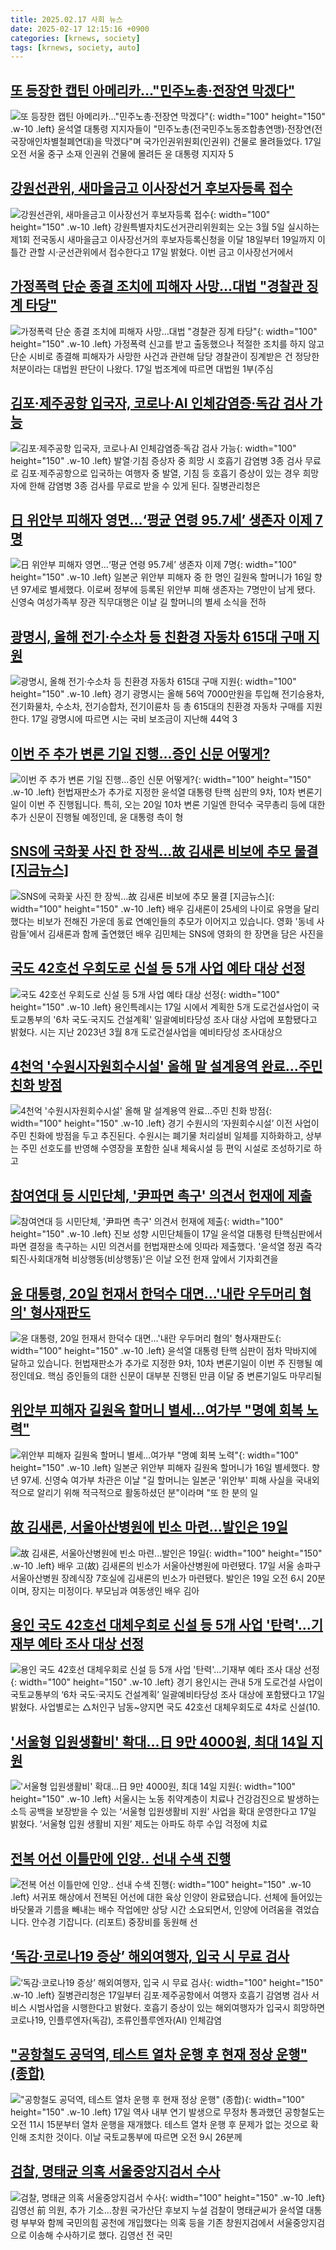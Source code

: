 ```yaml
---
title: 2025.02.17 사회 뉴스
date: 2025-02-17 12:15:16 +0900
categories: [krnews, society]
tags: [krnews, society, auto]
---
```

## [또 등장한 캡틴 아메리카…"민주노총·전장연 막겠다"](https://n.news.naver.com/mnews/article/015/0005095175)

![또 등장한 캡틴 아메리카…"민주노총·전장연 막겠다"](https://mimgnews.pstatic.net/image/origin/015/2025/02/17/5095175.jpg?type=nf220_150){: width="100" height="150" .w-10 .left}
윤석열 대통령 지지자들이 "민주노총(전국민주노동조합총연맹)·전장연(전국장애인차별철폐연대)을 막겠다"며 국가인권위원회(인권위) 건물로 몰려들었다. 17일 오전 서울 중구 소재 인권위 건물에 몰려든 윤 대통령 지지자 5

## [강원선관위, 새마을금고 이사장선거 후보자등록 접수](https://n.news.naver.com/mnews/article/022/0004011483)

![강원선관위, 새마을금고 이사장선거 후보자등록 접수](https://mimgnews.pstatic.net/image/origin/022/2025/02/17/4011483.jpg?type=nf220_150){: width="100" height="150" .w-10 .left}
강원특별자치도선거관리위원회는 오는 3월 5일 실시하는 제1회 전국동시 새마을금고 이사장선거의 후보자등록신청을 이달 18일부터 19일까지 이틀간 관할 시·군선관위에서 접수한다고 17일 밝혔다. 이번 금고 이사장선거에서

## [가정폭력 단순 종결 조치에 피해자 사망…대법 "경찰관 징계 타당"](https://n.news.naver.com/mnews/article/015/0005095069)

![가정폭력 단순 종결 조치에 피해자 사망…대법 "경찰관 징계 타당"](https://mimgnews.pstatic.net/image/origin/015/2025/02/17/5095069.jpg?type=nf220_150){: width="100" height="150" .w-10 .left}
가정폭력 신고를 받고 출동했으나 적절한 조치를 하지 않고 단순 시비로 종결해 피해자가 사망한 사건과 관련해 담당 경찰관이 징계받은 건 정당한 처분이라는 대법원 판단이 나왔다. 17일 법조계에 따르면 대법원 1부(주심

## [김포·제주공항 입국자, 코로나·AI 인체감염증·독감 검사 가능](https://n.news.naver.com/mnews/article/001/0015216952)

![김포·제주공항 입국자, 코로나·AI 인체감염증·독감 검사 가능](https://mimgnews.pstatic.net/image/origin/001/2025/02/17/15216952.jpg?type=nf220_150){: width="100" height="150" .w-10 .left}
발열·기침 증상자 중 희망 시 호흡기 감염병 3종 검사 무료로 김포·제주공항으로 입국하는 여행자 중 발열, 기침 등 호흡기 증상이 있는 경우 희망자에 한해 감염병 3종 검사를 무료로 받을 수 있게 된다. 질병관리청은

## [日 위안부 피해자 영면…‘평균 연령 95.7세’ 생존자 이제 7명](https://n.news.naver.com/mnews/article/081/0003518284)

![日 위안부 피해자 영면…‘평균 연령 95.7세’ 생존자 이제 7명](https://mimgnews.pstatic.net/image/origin/081/2025/02/16/3518284.jpg?type=nf220_150){: width="100" height="150" .w-10 .left}
일본군 위안부 피해자 중 한 명인 길원옥 할머니가 16일 향년 97세로 별세했다. 이로써 정부에 등록된 위안부 피해 생존자는 7명만이 남게 됐다. 신영숙 여성가족부 장관 직무대행은 이날 길 할머니의 별세 소식을 전하

## [광명시, 올해 전기·수소차 등 친환경 자동차 615대 구매 지원](https://n.news.naver.com/mnews/article/002/0002373369)

![광명시, 올해 전기·수소차 등 친환경 자동차 615대 구매 지원](https://mimgnews.pstatic.net/image/origin/002/2025/02/17/2373369.jpg?type=nf220_150){: width="100" height="150" .w-10 .left}
경기 광명시는 올해 56억 7000만원을 투입해 전기승용차, 전기화물차, 수소차, 전기승합차, 전기이륜차 등 총 615대의 친환경 자동차 구매를 지원한다. 17일 광명시에 따르면 시는 국비 보조금이 지난해 44억 3

## [이번 주 추가 변론 기일 진행…증인 신문 어떻게?](https://n.news.naver.com/mnews/article/056/0011894078)

![이번 주 추가 변론 기일 진행…증인 신문 어떻게?](https://mimgnews.pstatic.net/image/origin/056/2025/02/17/11894078.jpg?type=nf220_150){: width="100" height="150" .w-10 .left}
헌법재판소가 추가로 지정한 윤석열 대통령 탄핵 심판의 9차, 10차 변론기일이 이번 주 진행됩니다. 특히, 오는 20일 10차 변론 기일엔 한덕수 국무총리 등에 대한 추가 신문이 진행될 예정인데, 윤 대통령 측이 형

## [SNS에 국화꽃 사진 한 장씩…故 김새론 비보에 추모 물결 [지금뉴스]](https://n.news.naver.com/mnews/article/056/0011894197)

![SNS에 국화꽃 사진 한 장씩…故 김새론 비보에 추모 물결 [지금뉴스]](https://mimgnews.pstatic.net/image/origin/056/2025/02/17/11894197.jpg?type=nf220_150){: width="100" height="150" .w-10 .left}
배우 김새론이 25세의 나이로 유명을 달리했다는 비보가 전해진 가운데 동료 연예인들의 추모가 이어지고 있습니다. 영화 '동네 사람들'에서 김새론과 함께 출연했던 배우 김민체는 SNS에 영화의 한 장면을 담은 사진을

## [국도 42호선 우회도로 신설 등 5개 사업 예타 대상 선정](https://n.news.naver.com/mnews/article/003/0013070798)

![국도 42호선 우회도로 신설 등 5개 사업 예타 대상 선정](https://mimgnews.pstatic.net/image/origin/003/2025/02/17/13070798.jpg?type=nf220_150){: width="100" height="150" .w-10 .left}
용인특례시는 17일 시에서 계획한 5개 도로건설사업이 국토교통부의 '6차 국도·국지도 건설계획' 일괄예비타당성 조사 대상 사업에 포함됐다고 밝혔다. 시는 지난 2023년 3월 8개 도로건설사업을 예비타당성 조사대상으

## [4천억 '수원시자원회수시설' 올해 말 설계용역 완료…주민 친화 방점](https://n.news.naver.com/mnews/article/277/0005547282)

![4천억 '수원시자원회수시설' 올해 말 설계용역 완료…주민 친화 방점](https://mimgnews.pstatic.net/image/origin/277/2025/02/17/5547282.jpg?type=nf220_150){: width="100" height="150" .w-10 .left}
경기 수원시의 ‘자원회수시설’ 이전 사업이 주민 친화에 방점을 두고 추진된다. 수원시는 폐기물 처리설비 일체를 지하화하고, 상부는 주민 선호도를 반영해 수영장을 포함한 실내 체육시설 등 편익 시설로 조성하기로 하고

## [참여연대 등 시민단체, '尹파면 촉구' 의견서 헌재에 제출](https://n.news.naver.com/mnews/article/001/0015217286)

![참여연대 등 시민단체, '尹파면 촉구' 의견서 헌재에 제출](https://mimgnews.pstatic.net/image/origin/001/2025/02/17/15217286.jpg?type=nf220_150){: width="100" height="150" .w-10 .left}
진보 성향 시민단체들이 17일 윤석열 대통령 탄핵심판에서 파면 결정을 촉구하는 시민 의견서를 헌법재판소에 잇따라 제출했다. '윤석열 정권 즉각 퇴진·사회대개혁 비상행동(비상행동)'은 이날 오전 헌재 앞에서 기자회견을

## [윤 대통령, 20일 헌재서 한덕수 대면…'내란 우두머리 혐의' 형사재판도](https://n.news.naver.com/mnews/article/437/0000430297)

![윤 대통령, 20일 헌재서 한덕수 대면…'내란 우두머리 혐의' 형사재판도](https://mimgnews.pstatic.net/image/origin/437/2025/02/17/430297.jpg?type=nf220_150){: width="100" height="150" .w-10 .left}
윤석열 대통령 탄핵 심판이 점차 막바지에 달하고 있습니다. 헌법재판소가 추가로 지정한 9차, 10차 변론기일이 이번 주 진행될 예정인데요. 핵심 증인들의 대한 신문이 대부분 진행된 만큼 이달 중 변론기일도 마무리될

## [위안부 피해자 길원옥 할머니 별세…여가부 "명예 회복 노력"](https://n.news.naver.com/mnews/article/421/0008079445)

![위안부 피해자 길원옥 할머니 별세…여가부 "명예 회복 노력"](https://mimgnews.pstatic.net/image/origin/421/2025/02/16/8079445.jpg?type=nf220_150){: width="100" height="150" .w-10 .left}
일본군 위안부 피해자 길원옥 할머니가 16일 별세했다. 향년 97세. 신영숙 여가부 차관은 이날 "길 할머니는 일본군 '위안부' 피해 사실을 국내외적으로 알리기 위해 적극적으로 활동하셨던 분"이라며 "또 한 분의 일

## [故 김새론, 서울아산병원에 빈소 마련...발인은 19일](https://n.news.naver.com/mnews/article/023/0003888475)

![故 김새론, 서울아산병원에 빈소 마련...발인은 19일](https://mimgnews.pstatic.net/image/origin/023/2025/02/17/3888475.jpg?type=nf220_150){: width="100" height="150" .w-10 .left}
배우 고(故) 김새론의 빈소가 서울아산병원에 마련됐다. 17일 서울 송파구 서울아산병원 장례식장 7호실에 김새론의 빈소가 마련됐다. 발인은 19일 오전 6시 20분이며, 장지는 미정이다. 부모님과 여동생인 배우 김아

## [용인 국도 42호선 대체우회로 신설 등 5개 사업 '탄력'…기재부 예타 조사 대상 선정](https://n.news.naver.com/mnews/article/629/0000365051)

![용인 국도 42호선 대체우회로 신설 등 5개 사업 '탄력'…기재부 예타 조사 대상 선정](https://mimgnews.pstatic.net/image/origin/629/2025/02/17/365051.jpg?type=nf220_150){: width="100" height="150" .w-10 .left}
경기 용인시는 관내 5개 도로건설 사업이 국토교통부의 ‘6차 국도·국지도 건설계획’ 일괄예비타당성 조사 대상에 포함됐다고 17일 밝혔다. 사업별로는 △처인구 남동~양지면 국도 42호선 대체우회도로 4차로 신설(10.

## ['서울형 입원생활비' 확대…日 9만 4000원, 최대 14일 지원](https://n.news.naver.com/mnews/article/018/0005945069)

!['서울형 입원생활비' 확대…日 9만 4000원, 최대 14일 지원](https://mimgnews.pstatic.net/image/origin/018/2025/02/17/5945069.jpg?type=nf220_150){: width="100" height="150" .w-10 .left}
서울시는 노동 취약계층이 치료나 건강검진으로 발생하는 소득 공백을 보장받을 수 있는 ‘서울형 입원생활비 지원’ 사업을 확대 운영한다고 17일 밝혔다. ‘서울형 입원 생활비 지원’ 제도는 아파도 하루 수입 걱정에 치료

## [전복 어선 이틀만에 인양.. 선내 수색 진행](https://n.news.naver.com/mnews/article/661/0000050785)

![전복 어선 이틀만에 인양.. 선내 수색 진행](https://mimgnews.pstatic.net/image/origin/661/2025/02/16/50785.jpg?type=nf220_150){: width="100" height="150" .w-10 .left}
서귀포 해상에서 전복된 어선에 대한 육상 인양이 완료됐습니다. 선체에 들어있는 바닷물과 기름을 빼내는 배수 작업에만 상당 시간 소요되면서, 인양에 어려움을 겪었습니다. 안수경 기잡니다. (리포트) 중장비를 동원해 선

## [‘독감·코로나19 증상’ 해외여행자, 입국 시 무료 검사](https://n.news.naver.com/mnews/article/028/0002731476)

![‘독감·코로나19 증상’ 해외여행자, 입국 시 무료 검사](https://mimgnews.pstatic.net/image/origin/028/2025/02/17/2731476.jpg?type=nf220_150){: width="100" height="150" .w-10 .left}
질병관리청은 17일부터 김포·제주공항에서 여행자 호흡기 감염병 검사 서비스 시범사업을 시행한다고 밝혔다. 호흡기 증상이 있는 해외여행자가 입국시 희망하면 코로나19, 인플루엔자(독감), 조류인플루엔자(AI) 인체감염

## ["공항철도 공덕역, 테스트 열차 운행 후 현재 정상 운행" (종합)](https://n.news.naver.com/mnews/article/421/0008080470)

!["공항철도 공덕역, 테스트 열차 운행 후 현재 정상 운행" (종합)](https://mimgnews.pstatic.net/image/origin/421/2025/02/17/8080470.jpg?type=nf220_150){: width="100" height="150" .w-10 .left}
17일 역사 내부 연기 발생으로 무정차 통과했던 공항철도는 오전 11시 15분부터 열차 운행을 재개했다. 테스트 열차 운행 후 문제가 없는 것으로 확인해 조치한 것이다. 이날 국토교통부에 따르면 오전 9시 26분께

## [검찰, 명태균 의혹 서울중앙지검서 수사](https://n.news.naver.com/mnews/article/366/0001054478)

![검찰, 명태균 의혹 서울중앙지검서 수사](https://mimgnews.pstatic.net/image/origin/366/2025/02/17/1054478.jpg?type=nf220_150){: width="100" height="150" .w-10 .left}
김영선 前 의원, 추가 기소...창원 국가산단 후보지 누설 검찰이 명태균씨가 윤석열 대통령 부부와 함께 국민의힘 공천에 개입했다는 의혹 등을 기존 창원지검에서 서울중앙지검으로 이송해 수사하기로 했다. 김영선 전 국민

